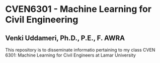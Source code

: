# CVEN6301 - Machine Learning for Civil Engineering
## Venki Uddameri, Ph.D., P.E., F. AWRA
This repository is to disseminate informatio pertaining to my class CVEN 6301: Machine Learning for Civil Engineers at Lamar University
